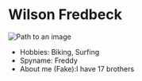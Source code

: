 # Wilson Fredbeck

![Path to an image](happiness.jpg)

- Hobbies: Biking, Surfing
- Spyname: Freddy
- About me (Fake):I have 17 brothers 
